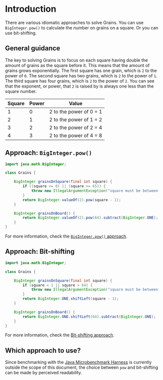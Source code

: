 # Introduction

There are various idiomatic approaches to solve Grains.
You can use `BigInteger.pow()` to calculate the number on grains on a square.
Or you can use bit-shifting.

## General guidance

The key to solving Grains is to focus on each square having double the amount of grains as the square before it.
This means that the amount of grains grows exponentially.
The first square has one grain, which is `2` to the power of `0`.
The second square has two grains, which is `2` to the power of `1`.
The third square has four grains, which is `2` to the power of `2`.
You can see that the exponent, or power, that `2` is raised by is always one less than the square number.

| Square | Power | Value                   |
| ------ | ----- | ----------------------- |
| 1      | 0     | 2 to the power of 0 = 1 |
| 2      | 1     | 2 to the power of 1 = 2 |
| 3      | 2     | 2 to the power of 2 = 4 |
| 4      | 3     | 2 to the power of 4 = 8 |

## Approach: `BigInteger.pow()`

```java
import java.math.BigInteger;

class Grains {

    BigInteger grainsOnSquare(final int square) {
        if ((square <= 0) || (square >= 65)) {
            throw new IllegalArgumentException("square must be between 1 and 64");
        }
        return BigInteger.valueOf(2).pow(square - 1);
    }

    BigInteger grainsOnBoard() {
        return BigInteger.valueOf(2).pow(64).subtract(BigInteger.ONE);
    }
}
```

For more information, check the [`BigInteger.pow()` approach][approach-pow].

## Approach: Bit-shifting

```java
import java.math.BigInteger;

class Grains {

    BigInteger grainsOnSquare(final int square) {
        if (square < 1 || square > 64) {
            throw new IllegalArgumentException("square must be between 1 and 64");
        }
        return BigInteger.ONE.shiftLeft(square - 1);
    }

    BigInteger grainsOnBoard() {
        return BigInteger.ONE.shiftLeft(64).subtract(BigInteger.ONE);
    }
}
```

For more information, check the [Bit-shifting approach][approach-bit-shifting].

## Which approach to use?

Since benchmarking with the [Java Microbenchmark Harness][jmh] is currently outside the scope of this document,
the choice between `pow` and bit-shifting can be made by perceived readability.

[approach-pow]: https://exercism.org/tracks/java/exercises/grains/approaches/pow
[approach-bit-shifting]: https://exercism.org/tracks/java/exercises/grains/approaches/bit-shifting
[jmh]: https://github.com/openjdk/jmh
